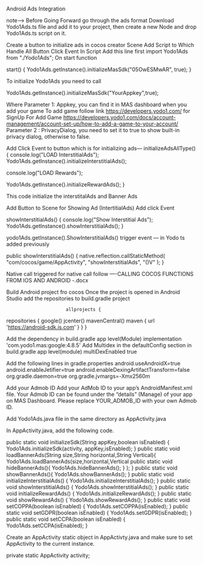 Android Ads Integration

note—> Before Going Forward go through the ads format
Download Yodo1Ads.ts file and add it to your project, then create a new Node and drop Yodo1Ads.ts script on it.

Create a button to initialize ads in cocos creator Scene
Add Script to Which Handle All Button Click Event
In Script Add this line first
import Yodo1Ads from "./Yodo1Ads";
On start function

start() {
Yodo1Ads.getInstance().initializeMasSdk("05OwESMwAR", true);
}

To initialize Yodo1Ads you need to call

Yodo1Ads.getInstance().initializeMasSdk("YourAppkey",true);

Where
Parameter 1: Appkey, you can find it in MAS dashboard when you add your game
To add game follow link https://developers.yodo1.com/ for SignUp
For Add Game https://developers.yodo1.com/docs/account-management/account-set-up/how-to-add-a-game-to-your-account/
Parameter 2 : PrivacyDialog, you need to set it to true to show built-in privacy dialog, otherwise to false.

Add Click Event to button which is for initializing ads—
initializeAdsAllType() {
console.log("LOAD InterstitialAds");
Yodo1Ads.getInstance().initializeInterstitialAds();

console.log("LOAD Rewards");

Yodo1Ads.getInstance().initializeRewardAds();
}

This code initialize the interstitalAds and Banner Ads

Add Button to Scene for Showing Ad (IntertitialAds)
Add click Event

showInterstitialAds() {
console.log("Show Interstitial Ads");
Yodo1Ads.getInstance().showInterstitialAds();
}

yodo1Ads.getInstance().ShowInterstitialAds() trigger event — in Yodo ts added previously

public showInterstitialAds() {
native.reflection.callStaticMethod(
"com/cocos/game/AppActivity",
"showInterstitialAds",
"()V"
);
}

Native call triggered for native call follow —-CALLING COCOS FUNCTIONS FROM IOS AND ANDROID -.docx

Build Android project fro cocos
Once the project is opened in Android Studio add the repositories to build.gradle project

                          allprojects {

repositories {
google()
jcenter()
mavenCentral()
maven { url 'https://android-sdk.is.com' } } }

Add the dependency in build.gradle app level(Module)
implementation 'com.yodo1.mas:google:4.8.5'
Add Multidex in the defaultConfig section in build.gradle app level(module)
multiDexEnabled true

Add the following lines in gradle.properties
android.useAndroidX=true
android.enableJetifier=true android.enableDexingArtifactTransform=false org.gradle.daemon=true
org.gradle.jvmargs=-Xmx2560m

Add your Admob ID
Add your AdMob ID to your app’s AndroidManifest.xml file.
Your Admob ID can be found under the “details” (Manage) of your app on MAS Dashboard.
Please replace YOUR_ADMOB_ID with your own Admob ID.
<meta-data android:name="com.google.android.gms.ads.APPLICATION_ID" android:value="Your_Admob_ID"/>

Add Yodo1Ads.java file in the same directory as AppActivity.java

In AppActivity.java, add the following code.

public static void initializeSdk(String appKey,boolean isEnabled)
{ Yodo1Ads.initializeSdk(activity, appKey,isEnabled); }
public static void loadBannerAds(String size,String horizontal,String Vertical){ Yodo1Ads.loadBannerAds(size,horizontal,Vertical
public static void hideBannerAds(){ Yodo1Ads.hideBannerAds(); } ); }
public static void showBannerAds(){ Yodo1Ads.showBannerAds(); }
public static void initializeInterstitialAds() { Yodo1Ads.initializeInterstitialAds(); }
public static void showInterstitialAds() { Yodo1Ads.showInterstitialAds(); }
public static void initializeRewardAds() { Yodo1Ads.initializeRewardAds(); }
public static void showRewardAds() { Yodo1Ads.showRewardAds(); }
public static void setCOPPA(boolean isEnabled) { Yodo1Ads.setCOPPA(isEnabled); }
public static void setGDPR(boolean isEnabled) { Yodo1Ads.setGDPR(isEnabled); }
public static void setCCPA(boolean isEnabled) { Yodo1Ads.setCCPA(isEnabled); }

Create an AppActivity static object in AppActivty.java and make sure to set AppActivity to the current instance.

private static AppActivity activity;
